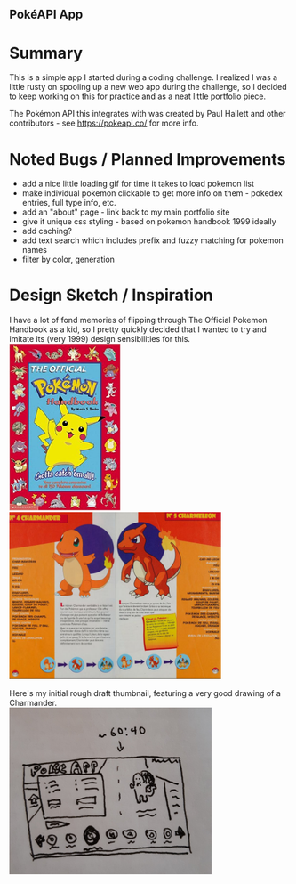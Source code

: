## PokéAPI App

# Summary

This is a simple app I started during a coding challenge. I realized I was a little rusty on spooling up a new web app during the challenge, so I decided to keep working on this for practice and as a neat little portfolio piece.

The Pokémon API this integrates with was created by Paul Hallett and other contributors - see https://pokeapi.co/ for more info.

# Noted Bugs / Planned Improvements

-   add a nice little loading gif for time it takes to load pokemon list
-   make individual pokemon clickable to get more info on them - pokedex entries, full type info, etc.
-   add an "about" page - link back to my main portfolio site
-   give it unique css styling - based on pokemon handbook 1999 ideally
-   add caching?
-   add text search which includes prefix and fuzzy matching for pokemon names
-   filter by color, generation

# Design Sketch / Inspiration

I have a lot of fond memories of flipping through The Official Pokemon Handbook as a kid, so I pretty quickly decided that I wanted to try and imitate its (very 1999) design sensibilities for this.
</br>
<img src="./public/images/pokemonHandbook.jpg" alt="Official Pokemon Handbook (1999) by Maria S. Barbo" height="300px"/>
<img src="./public/images/pageLayout.PNG" alt="Spread from Official Pokemon Handbook" height="300px"/>

Here's my initial rough draft thumbnail, featuring a very good drawing of a Charmander.
</br>
<img src="./public/images/pokeAppSketch.jpg" alt="Thumbnail design sketch" height="300px"/>
